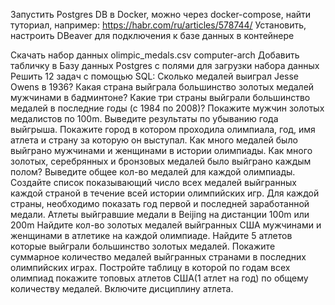 Запустить Postgres DB в Docker,
можно через docker-compose, найти туториал, например: https://habr.com/ru/articles/578744/
Установить, настроить DBeaver для подключения к базе данных в контейнере
 
Скачать набор данных  olimpic_medals.csv ⁠computer-arch⁠
Добавить табличку в Базу данных Postgres с полями для загрузки набора данных
Решить 12 задач с помощью SQL:
Сколько медалей выиграл Jesse Owens в 1936?
Какая страна выйграла большинство золотых медалей мужчинами в бадминтоне?
Какие три страны выйграли большинство медалей в последние годы (с 1984 по 2008)?
Покажите мужчин золотых медалистов по 100m. Выведите результаты по убыванию года выйгрыша. Покажите город в котором проходила олимпиала, год, имя атлета и страну за которую он выступал.
Как много медалей было выйграно мужчинами и женщинами в истории олимпиады. Как много золотых, серебрянных и бронзовых медалей было выйграно каждым полом?
Выведите общее кол-во медалей для каждой олимпиады.
Создайте список показывающий число всех медалей выйгранных каждой страной в течение всей истории олимпийских игр. Для каждой страны, необходимо показать год первой и последней заработанной медали.
Атлеты выйгравшие медали в Beijing на дистанции 100m или 200m
Найдите кол-во золотых медалей выйгранных США мужчинами и женщинами в атлетике на каждой олимпиаде.
Найдите 5 атлетов которые выйграли большинство золотых медалей.
Покажите суммарное количество медалей выйгранных странами в последних олимпийских играх.
Постройте таблицу в которой по годам всех олимпиад покажите топовых атлетов США(1 атлет на год) по общему количеству медалей. Включите дисциплину атлета.
